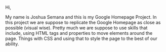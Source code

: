 Hi, 

My name is Joshua Semana and this is my Google Homepage Project. 
In this project we are suppose to replicate the Google Homepage as close as
possible (visual wise). 
Pretty much we are suppose to use skills that include, using HTML tags 
and properties to move elements around the page. 
Things with CSS and using that to style the page to the best of our ability. 


